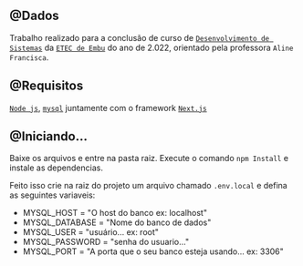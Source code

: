 ## @Dados

Trabalho realizado para a conclusão de curso de [`Desenvolvimento de Sistemas`](https://www.vestibulinhoetec.com.br/unidades-cursos/curso.asp?c=1500) da [`ETEC de Embu`](https://www.etecdeembu.com.br/) do ano de 2.022, orientado pela professora `Aline Francisca`.

## @Requisitos

[`Node js`](https://nodejs.org/en/), [`mysql`](https://www.mysql.com/) juntamente com o framework [`Next.js`](https://nextjs.org/)

## @Iniciando...

Baixe os arquivos e entre na pasta raiz.
Execute o comando `npm Install` e instale as dependencias.

Feito isso crie na raiz do projeto um arquivo chamado `.env.local` e defina as seguintes variaveis:

- MYSQL_HOST = "O host do banco ex: localhost"
- MYSQL_DATABASE = "Nome do banco de dados"
- MYSQL_USER = "usuário... ex: root"
- MYSQL_PASSWORD = "senha do usuario..."
- MYSQL_PORT = "A porta que o seu banco esteja usando... ex: 3306"
